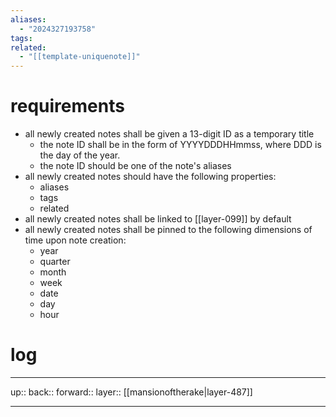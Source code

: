```yaml
---
aliases:
  - "2024327193758"
tags: 
related:
  - "[[template-uniquenote]]"
---
```


# requirements

- all newly created notes shall be given a 13-digit ID as a temporary title
	- the note ID shall be in the form of YYYYDDDHHmmss, where DDD is the day of the year.
	- the note ID should be one of the note's aliases
- all newly created notes should have the following properties:
	- aliases
	- tags
	- related
- all newly created notes shall be linked to [[layer-099]] by default
- all newly created notes shall be pinned to the following dimensions of time upon note creation:
	- year
	- quarter
	- month
	- week
	- date
	- day
	- hour

# log



***

up:: 
back:: 
forward:: 
layer:: [[mansionoftherake|layer-487]]

***
